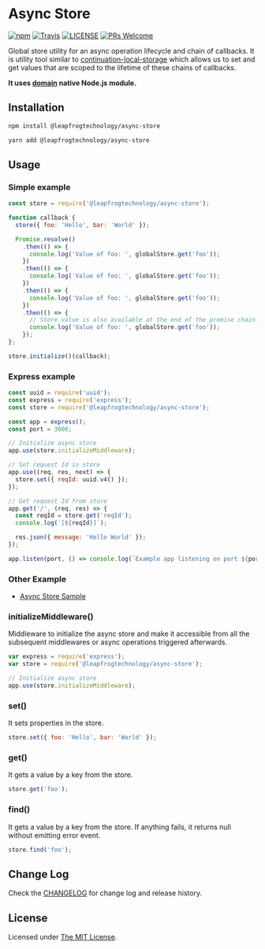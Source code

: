 # Async Store

[![npm](https://img.shields.io/npm/v/@leapfrogtechnology/async-store.svg?style=flat-square)](https://www.npmjs.com/package/@leapfrogtechnology/async-store)
[![Travis](https://img.shields.io/travis/com/leapfrogtechnology/async-store.svg?style=flat-square)](https://travis-ci.com/leapfrogtechnology/async-store)
[![LICENSE](https://img.shields.io/github/license/leapfrogtechnology/async-store.svg?style=flat-square)](https://github.com/leapfrogtechnology/async-store/blob/master/LICENSE)
[![PRs Welcome](https://img.shields.io/badge/PRs-welcome-brightgreen.svg?style=flat-square)](https://github.com/leapfrogtechnology/async-store)

Global store utility for an async operation lifecycle and chain of callbacks. It is utility tool similar to [continuation-local-storage](https://github.com/othiym23/node-continuation-local-storage) which allows us to set and get values that are scoped to the lifetime of these chains of callbacks.

**It uses [domain](https://nodejs.org/api/domain.html) native Node.js module.**

## Installation

```sh
npm install @leapfrogtechnology/async-store
```

```sh
yarn add @leapfrogtechnology/async-store
```

## Usage

### Simple example

```js
const store = require('@leapfrogtechnology/async-store');

function callback {
  store({ foo: 'Hello', bar: 'World' });

  Promise.resolve()
    .then(() => {
      console.log('Value of foo: ', globalStore.get('foo'));
    })
    .then(() => {
      console.log('Value of foo: ', globalStore.get('foo'));
    })
    .then(() => {
      console.log('Value of foo: ', globalStore.get('foo'));
    })
    .then(() => {
      // Store value is also available at the end of the promise chain.
      console.log('Value of foo: ', globalStore.get('foo'));
    });
};

store.initialize()(callback);
```

### Express example

```js
const uuid = require('uuid');
const express = require('express');
const store = require('@leapfrogtechnology/async-store');

const app = express();
const port = 3000;

// Initialize async store
app.use(store.initializeMiddleware);

// Set request Id in store
app.use((req, res, next) => {
  store.set({ reqId: uuid.v4() });
});

// Get request Id from store
app.get('/', (req, res) => {
  const reqId = store.get('reqId');
  console.log(`[${reqId}]`);

  res.json({ message: 'Hello World' });
});

app.listen(port, () => console.log(`Example app listening on port ${port}!`));
```

### Other Example

- [Async Store Sample](https://github.com/kabirbaidhya/async-store-sample)

### initializeMiddleware()

Middleware to initialize the async store and make it accessible from all the subsequent middlewares or async operations triggered afterwards.

```js
var express = require('express');
var store = require('@leapfrogtechnology/async-store');

// Initialize async store
app.use(store.initializeMiddleware);
```

### set()

It sets properties in the store.

```js
store.set({ foo: 'Hello', bar: 'World' });
```

### get()

It gets a value by a key from the store.

```js
store.get('foo');
```

### find()

It gets a value by a key from the store. If anything fails, it returns null without emitting error event.

```js
store.find('foo');
```

## Change Log

Check the [CHANGELOG](CHANGELOG.md) for change log and release history.

## License

Licensed under [The MIT License](LICENSE).
